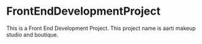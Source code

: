 # FrontEndDevelopmentProject
This is a Front End Development Project. This project name is aarti makeup studio and boutique.
